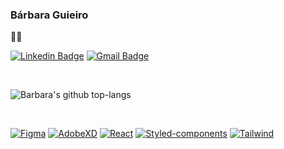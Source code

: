 ### Bárbara Guieiro 

:woman_technologist: 

<a href="https://www.linkedin.com/in/barbaraguieiro/" rel="nofollow"><img src="https://camo.githubusercontent.com/914a9f830f3bc9479f9daee232e62f7af7bde986/68747470733a2f2f696d672e736869656c64732e696f2f62616467652f2d4c696e6b6564496e2d626c75653f7374796c653d666f722d7468652d6261646765266c6f676f3d4c696e6b6564696e266c6f676f436f6c6f723d7768697465266c696e6b3d68747470733a2f2f7777772e6c696e6b6564696e2e636f6d2f696e2f6e6f6c6173636f6272756e612f" alt="Linkedin Badge" data-canonical-src="https://img.shields.io/badge/-LinkedIn-blue?style=for-the-badge&amp;logo=Linkedin&amp;logoColor=white&amp;link=https://www.linkedin.com/in/barbaraguieiro/" style="max-width:100%;"></a> <a href="mailto:barbaraguieiro@gmail.com"><img src="https://camo.githubusercontent.com/4eacfcdbcd0d81c21779cbe99f7e3de5c9360ea2/68747470733a2f2f696d672e736869656c64732e696f2f62616467652f2d476d61696c2d6331343433383f7374796c653d666f722d7468652d6261646765266c6f676f3d476d61696c266c6f676f436f6c6f723d7768697465266c696e6b3d6d61696c746f3a6272756e616d6e6f6c6173636f40676d61696c2e636f6d" alt="Gmail Badge" data-canonical-src="https://img.shields.io/badge/-Gmail-c14438?style=for-the-badge&amp;logo=Gmail&amp;logoColor=white&amp;link=mailto:barbaraguieiro@gmail.com" style="max-width:100%;"></a> 

<br>

![Barbara's github top-langs](https://github-readme-stats.vercel.app/api/top-langs/?username=bahguima&layout=compact&theme=dracula)

<br>

[![Figma](https://img.shields.io/badge/-Figma-ffbaba?style=flat-square&logo=figma)](https://github.com/bahguima/) [![AdobeXD](https://img.shields.io/badge/-AdobeXD-d3a0c2?style=flat-square&logo=adobe&link=https://github.com/bahguima/)](https://github.com/bahguima/) [![React](https://img.shields.io/badge/-React-black?style=flat-square&logo=react&link=https://github.com/bahguima/)](https://github.com/bahguima/) [![Styled-components](https://img.shields.io/badge/-Styled%20Components-pink?style=flat-square&logo=styled-components)](https://github.com/bahguima/) [![Tailwind](https://img.shields.io/badge/-Tailwind-green?style=flat-square&logo=tailwind)](https://github.com/bahguima/) 



